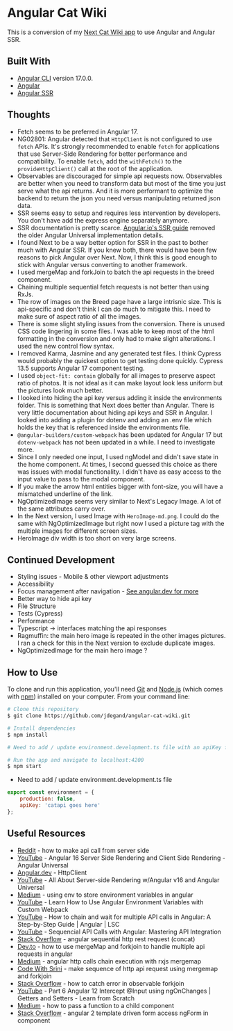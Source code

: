 # Angular Cat Wiki

This is a conversion of my [Next Cat Wiki app](https://github.com/jdegand/devchallenges-cat-wiki) to use Angular and Angular SSR.

## Built With

- [Angular CLI](https://github.com/angular/angular-cli) version 17.0.0.
- [Angular](https://angular.dev)
- [Angular SSR](https://angular.dev/guide/ssr)

## Thoughts

- Fetch seems to be preferred in Angular 17.
- NG02801: Angular detected that `HttpClient` is not configured to use `fetch` APIs. It's strongly recommended to enable `fetch` for applications that use Server-Side Rendering for better performance and compatibility. To enable `fetch`, add the `withFetch()` to the `provideHttpClient()` call at the root of the application.
- Observables are discouraged for simple api requests now.  Observables are better when you need to transform data but most of the time you just serve what the api returns.  And it is more performant to optimize the backend to return the json you need versus manipulating returned json data.  
- SSR seems easy to setup and requires less intervention by developers.  You don't have add the express engine separately anymore.    
- SSR documentation is pretty scarce.  [Angular.io's SSR guide](https://angular.io/guide/ssr) removed the older Angular Universal implementation details.   
- I found Next to be a way better option for SSR in the past to bother much with Angular SSR.  If you knew both, there would have been few reasons to pick Angular over Next.  Now, I think this is good enough to stick with Angular versus converting to another framework. 
- I used mergeMap and forkJoin to batch the api requests in the breed component.
- Chaining multiple sequential fetch requests is not better than using RxJs. 
- The row of images on the Breed page have a large intrisnic size.  This is api-specific and don't think I can do much to mitigate this.  I need to make sure of aspect ratio of all the images.  
- There is some slight styling issues from the conversion.  There is unused CSS code lingering in some files.  I was able to keep most of the html formatting in the conversion and only had to make slight alterations.  I used the new control flow syntax.  
- I removed Karma, Jasmine and any generated test files.  I think Cypress would probably the quickest option to get testing done quickly.  Cypress 13.5 supports Angular 17 component testing. 
- I used `object-fit: contain` globally for all images to preserve aspect ratio of photos.  It is not ideal as it can make layout look less uniform but the pictures look much better.  
- I looked into hiding the api key versus adding it inside the environments folder.  This is something that Next does better than Angular.  There is very little documentation about hiding api keys and SSR in Angular.  I looked into adding a plugin for dotenv and adding an .env file which holds the key that is referenced inside the environments file. 
- `@angular-builders/custom-webpack` has been updated for Angular 17 but `dotenv-webpack` has not been updated in a while.  I need to investigate more.  
- Since I only needed one input, I used ngModel and didn't save state in the home component.  At times, I second guessed this choice as there was issues with modal functionality.  I didn't have as easy access to the input value to pass to the modal component.
- If you make the arrow html entities bigger with font-size, you will have a mismatched underline of the link.  
- NgOptimizedImage seems very similar to Next's Legacy Image.  A lot of the same attributes carry over.   
- In the Next version, I used Image with `HeroImage-md.png`.  I could do the same with NgOptimizedImage but right now I used a picture tag with the multiple images for different screen sizes.
- HeroImage div width is too short on very large screens.  

## Continued Development

- Styling issues - Mobile & other viewport adjustments
- Accessibility 
- Focus management after navigation - [See angular.dev for more](https://angular.dev/best-practices/a11y)
- Better way to hide api key
- File Structure
- Tests (Cypress)
- Performance 
- Typescript -> interfaces matching the api responses
- Ragmuffin: the main hero image is repeated in the other images pictures.  I ran a check for this in the Next version to exclude duplicate images.
- NgOptimizedImage for the main hero image ?

## How to Use

To clone and run this application, you'll need [Git](https://git-scm.com) and [Node.js](https://nodejs.org/en/download/) (which comes with [npm](http://npmjs.com)) installed on your computer. From your command line:

```bash
# Clone this repository
$ git clone https://github.com/jdegand/angular-cat-wiki.git

# Install dependencies
$ npm install

# Need to add / update environment.development.ts file with an apiKey from thecatapi

# Run the app and navigate to localhost:4200
$ npm start
```

- Need to add / update environment.development.ts file 

```javascript
export const environment = {
    production: false,
    apiKey: 'catapi goes here'
};
```

## Useful Resources

- [Reddit](https://www.reddit.com/r/Angular2/comments/15gev39/how_to_make_api_call_from_server_side_instead_of/) - how to make api call from server side
- [YouTube](https://www.youtube.com/watch?v=lZoRAcoEFOw) - Angular 16 Server Side Rendering and Client Side Rendering - Angular Universal
- [Angular.dev](https://angular.dev/guide/http/setup#withinterceptorsfromdi) - HttpClient
- [YouTube](https://www.youtube.com/watch?v=25FgSUH4DCk) - All About Server-side Rendering w/Angular v16 and Angular Universal
- [Medium](https://medium.com/@desinaoluseun/using-env-to-store-environment-variables-in-angular-20c15c7c0e6a) - using env to store environment variables in angular
- [YouTube](https://www.youtube.com/watch?v=7ljEz52zdUM) - Learn How to Use Angular Environment Variables with Custom Webpack
- [YouTube](https://www.youtube.com/watch?v=CcdyJJolM-Y) - How to chain and wait for multiple API calls in Angular: A Step-by-Step Guide | Angular | LSC
- [YouTube](https://www.youtube.com/watch?v=6ooB_HmzeAY) - Sequencial API Calls with Angular: Mastering API Integration
- [Stack Overflow](https://stackoverflow.com/questions/60501425/angular-sequential-http-rest-request) - angular sequential http rest request (concat)
- [Dev.to](https://dev.to/mana95/how-to-use-mergemap-and-forkjoin-to-handle-multiple-api-requests-in-angular-412p) - how to use mergeMap and forkjoin to handle multiple api requests in angular
- [Medium](https://cosmincrisan.medium.com/angular-http-calls-chain-execution-with-rxjs-mergemap-eb2d7f25139) - angular http calls chain execution with rxjs mergemap
- [Code With Srini](https://www.codewithsrini.com/make-sequence-of-http-api-request-using-mergemap-and-forkjoin/) - make sequence of http api request using mergemap and forkjoin
- [Stack Overflow](https://stackoverflow.com/questions/51103799/how-to-catch-error-in-observable-forkjoin) - how to catch error in observable forkjoin
- [YouTube](https://www.youtube.com/watch?v=FdsGA2HFBQc) - Part 6 Angular 12 Intercept @Input using ngOnChanges | Getters and Setters - Learn from Scratch
- [Medium](https://medium.com/@7hwyl/how-to-pass-a-function-to-a-child-component-in-angular-719fc3d1ee90) - how to pass a function to a child component
- [Stack Overflow](https://stackoverflow.com/questions/37093432/angular-2-template-driven-form-access-ngform-in-component) - angular 2 template driven form access ngForm in component